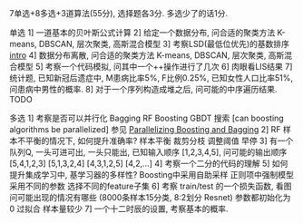 7单选+8多选+3道算法(55分), 选择题各3分. 多选少了的话1分.

单选
1] 一道基本的贝叶斯公式计算
2] 给定一个数据分布, 问合适的聚类方法
    K-means, DBSCAN, 层次聚类, 高斯混合模型
3] 考察LSD(最低位优先)的基数排序
    [intro](https://zhuanlan.zhihu.com/p/126116878)
4] 数据分布离散, 问合适的聚类方法
    K-means, DBSCAN, 层次聚类, 高斯混合模型
5] 考察一个代码模拟, 问其中一个++操作进行了几次
6] 肉眼看LIS结果
7] 统计题, 已知新冠后遗症中, M患病比率5%, F比例0.25%, 已知女性人口比率51%, 问患病中男性的概率. 
8] 对于一个序列构造成堆之后, 问可能的中序遍历结果.
    TODO


多选
1] 考察是否可以并行化
    Bagging
    RF
    Boosting
    GBDT
    搜索 [can boosting algorithms be parallelized] 参见 [Parallelizing Boosting and Bagging](https://www.researchgate.net/publication/2366625_Parallelizing_Boosting_and_Bagging)
2] RF 样本不平衡的情况下, 如何提升准确率?
    样本平衡
    裁剪分枝
    调整阈值
    早停
3] 有一个队列Q, 一头可进可出, 一头只能出, 已知输入顺序 [1,2,3,4,5], 问可能的输出顺序
    [5,4,1,2,3]
    [5,1,3,2,4]
    [4,3,1,2,5]
    [4,2,...]
4] 考察一个二分的代码的理解
5] 如何提升集成学习中, 基学习器的多样性?
    Boosting中采用自助采样
    正则项中强制模型采用不同的参数
    选择不同的feature子集
6] 考察 train/test 的一个损失函数, 看图问可能出现的情况有哪些 (8000条样本15分类, 8:2划分 Resnet)
    参数都初始化为0
    过拟合
    样本量较少
7] 一个十二时辰的设置, 考察基本的概率. 



